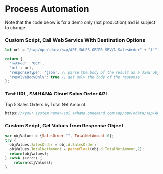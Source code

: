 # Process Automation

Note that the code below is for a demo only (not production) and is subject to change.

### Custom Script, Call Web Service With Destination Options

```javascript
let url = "/sap/opu/odata/sap/API_SALES_ORDER_SRV/A_SalesOrder" + "('" + salesOrder + "')";

return {
  'method': 'GET',
  'url': url,
  'responseType': 'json', // parse the body of the result as a JSON object
  'resolveBodyOnly': true // get only the body of the response
};
```
### Test URL, S/4HANA Cloud Sales Order API

Top 5 Sales Orders by Total Net Amount

```javascript
https://<your system name>-api.s4hana.ondemand.com/sap/opu/odata/sap/API_SALES_ORDER_SRV/A_SalesOrder?$top=5&$orderby=TotalNetAmount%20desc
```

### Custom Script, Get Values from Response Object

```javascript
var objValues = {SalesOrder:"", TotalNetAmount:0};
try {
  objValues.SalesOrder = obj.d.SalesOrder;
  objValues.TotalNetAmount = parseFloat(obj.d.TotalNetAmount,2);
  return(objValues);
} catch (error) {
    return(objValues);
}
```
